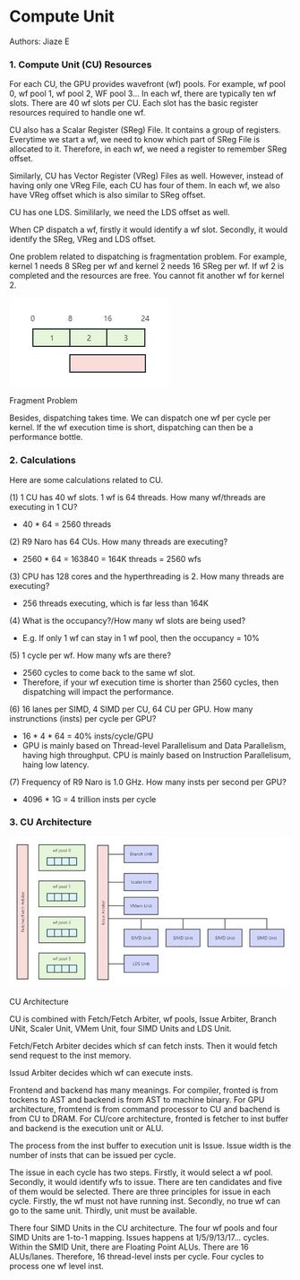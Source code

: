 # Compute Unit

Authors: Jiaze E

### 1. Compute Unit (CU) Resources

For each CU, the GPU provides wavefront (wf) pools. For example, wf pool 0, wf pool 1, wf pool 2, WF pool 3… In each wf, there are typically ten wf slots. There are 40 wf slots per CU. Each slot has the basic register resources required to handle one wf.

CU also has a Scalar Register (SReg) File. It contains a group of registers. Everytime we start a wf, we need to know which part of SReg File is allocated to it. Therefore, in each wf, we need a register to remember SReg offset.

Similarly, CU has Vector Register (VReg) Files as well. However, instead of having only one VReg File, each CU has four of them. In each wf, we also have VReg offset which is also similar to SReg offset.

CU has one LDS. Simililarly, we need the LDS offset as well.

When CP dispatch a wf, firstly it would identify a wf slot. Secondly, it would identify the SReg, VReg and LDS offset.

One problem related to dispatching is fragmentation problem. For example, kernel 1 needs 8 SReg per wf and kernel 2 needs 16 SReg per wf. If wf 2 is completed and the resources are free. You cannot fit another wf for kernel 2.

![Fragment Problem](Compute_Unit_Figs/fragmentation_problem.png)

Fragment Problem

Besides, dispatching takes time. We can dispatch one wf per cycle per kernel. If the wf execution time is short, dispatching can then be a performance bottle.

### 2. Calculations

Here are some calculations related to CU.

(1) 1 CU has 40 wf slots. 1 wf is 64 threads. How many wf/threads are executing in 1 CU?

- 40 * 64 = 2560 threads

(2) R9 Naro has 64 CUs. How many threads are executing?

- 2560 * 64 = 163840 = 164K threads = 2560 wfs

(3) CPU has 128 cores and the hyperthreading is 2. How many threads are executing?

- 256 threads executing, which is far less than 164K

(4) What is the occupancy?/How many wf slots are being used?

- E.g. If only 1 wf can stay in 1 wf pool, then the occupancy = 10%

(5) 1 cycle per wf. How many wfs are there?

- 2560 cycles to come back to the same wf slot.
- Therefore, if your wf execution time is shorter than 2560 cycles, then dispatching will impact the performance.

(6) 16 lanes per SIMD, 4 SIMD per CU, 64 CU per GPU. How many instrunctions (insts) per cycle per GPU?

- 16 * 4 * 64 = 40% insts/cycle/GPU
- GPU is mainly based on Thread-level Parallelisum and Data Parallelism, having high throughput. CPU is mainly based on Instruction Parallelisum, haing low latency.

(7) Frequency of R9 Naro is 1.0 GHz. How many insts per second per GPU?

- 4096 * 1G = 4 trillion insts per cycle

### 3. CU Architecture

![CU Architecture](Compute_Unit_Figs/CU_Architecture.png)

CU Architecture

CU is combined with Fetch/Fetch Arbiter, wf pools, Issue Arbiter, Branch UNit, Scaler Unit, VMem Unit, four SIMD Units and LDS Unit.

Fetch/Fetch Arbiter decides which sf can fetch insts. Then it would fetch send request to the inst memory.

Issud Arbiter decides which wf can execute insts.

Frontend and backend has many meanings. For compiler, fronted is from tockens to AST and backend is from AST to machine binary. For GPU architecture, fromtend is from command processor to CU and bachend is from CU to DRAM. For CU/core architecture, fronted is fetcher to inst buffer and backend is the execution unit or ALU.

The process from the inst buffer to execution unit is Issue. Issue width is the number of insts that can be issued per cycle.

The issue in each cycle has two steps. Firstly, it would select a wf pool. Secondly, it would identify wfs to issue. There are ten candidates and five of them would be selected. There are three principles for issue in each cycle. Firstly, the wf must not have running inst. Secondly, no true wf can go to the same unit. Thirdly, unit must be available.

There four SIMD Units in the CU architecture. The four wf pools and four SIMD Units are 1-to-1 mapping. Issues happens at 1/5/9/13/17… cycles. Within the SMID Unit, there are Floating Point ALUs. There are 16 ALUs/lanes. Therefore, 16 thread-level insts per cycle. Four cycles to process one wf level inst.